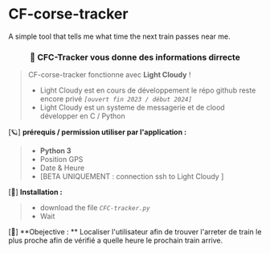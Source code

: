 # CF-corse-tracker
A simple tool that tells me what time the next train passes near me.

<h3 align="center">🦞 CFC-Tracker vous donne des informations dirrecte  </h3>


> CF-corse-tracker fonctionne avec **Light Cloudy** !
> 
> - Light Cloudy est en cours de développement le répo github reste encore privé  *`[ouvert fin 2023 / début 2024]`* 
> - Light Cloudy est un systeme de messagerie et de clood développer en C / Python

[🪐] **prérequis / permission utiliser par l'application :**

> - **Python 3**
> - Position GPS 
> - Date & Heure
> - [BETA UNIQUEMENT : connection ssh to Light Cloudy ]


[🔑] **Installation :**

> - download the file *`CFC-tracker.py`* 
> - Wait


[🍇] **Obejective : **
Localiser l'utilisateur afin de trouver l'arreter de train le plus proche afin de vérifié a quelle heure le prochain train arrive. 
